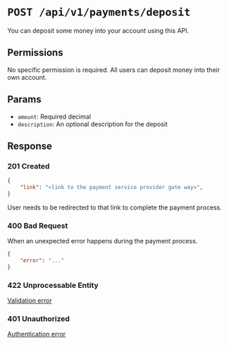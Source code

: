 # `POST /api/v1/payments/deposit`
You can deposit some money into your account using this API.


## Permissions

No specific permission is required. All users can deposit money into their own account.

## Params

- `amount`: Required decimal
- `description`: An optional description for the deposit

## Response

### 201 Created
```json
{
    "link": "<link to the payment service provider gate way>",
}
```

User needs to be redirected to that link to complete the payment process.

### 400 Bad Request
When an unexpected error happens during the payment process.

```json
{
    "error": "..."
}
```

### 422 Unprocessable Entity
[Validation error](../_globals/validation-errors.md)

### 401 Unauthorized
[Authentication error](../_globals/authentication-errors.md)

